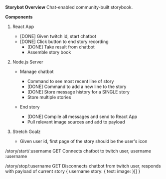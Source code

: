 **Storybot Overview**
Chat-enabled community-built storybook.

**Components**

1. React App
   - [DONE] Given twitch id, start chatbot
   - [DONE] Click button to end story recording
     - [DONE] Take result from chatbot
     - Assemble story book
2. Node.js Server

   - Manage chatbot

     - Command to see most recent line of story
     - [DONE] Command to add a new line to the story
     - [DONE] Store message history for a SINGLE story
     - Store multiple stories

   - End story
     - [DONE] Compile all messages and send to React App
     - Pull relevant image sources and add to payload

3. Stretch Goalz
    - Given user id, first page of the story should be the user's icon

/story/start/:username GET
Connects chatbot to twitch user, username :username

/story/stop/:username GET
Disconnects chatbot from twitch user, responds with payload of current story
{
username
story: {
text:
image:
}[]
}
